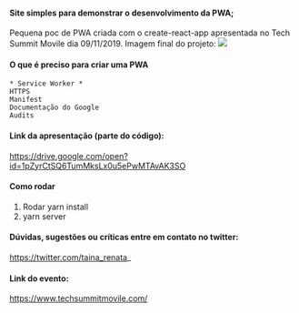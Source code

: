 #### Site simples para demonstrar o desenvolvimento da PWA;

Pequena poc de PWA criada com o create-react-app apresentada no Tech Summit Movile dia 09/11/2019.
Imagem final do projeto: ![](https://imgur.com/lWAyd5f)


#### O que é preciso para criar uma PWA
```
* Service Worker * 
HTTPS
Manifest
Documentação do Google
Audits
```

#### Link da apresentação (parte do código):
 https://drive.google.com/open?id=1pZyrCtSQ6TumMksLx0u5ePwMTAvAK3SO
 
 
#### Como rodar
1. Rodar yarn install
2. yarn server


#### Dúvidas, sugestões ou críticas entre em contato no twitter:
https://twitter.com/taina_renata_


#### Link do evento:
https://www.techsummitmovile.com/
